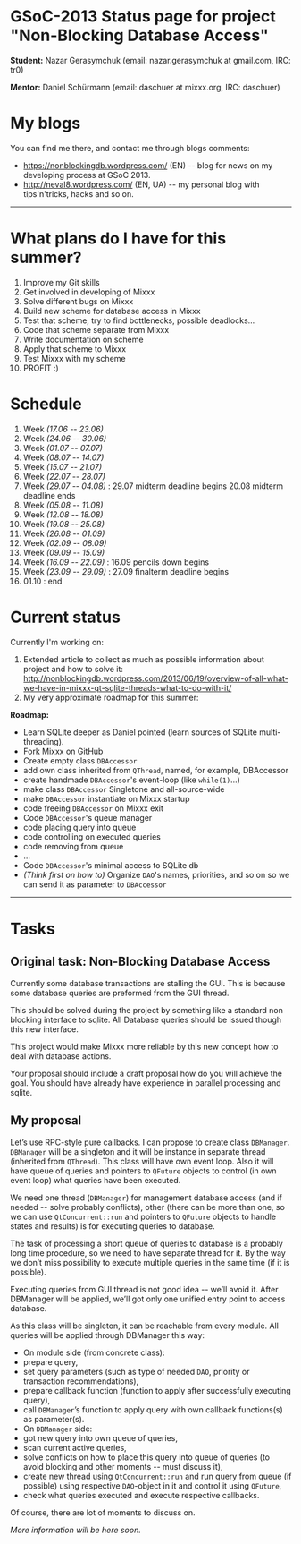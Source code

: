 # GSoC-2013 Status page for project "Non-Blocking Database Access"

**Student:** Nazar Gerasymchuk (email: nazar.gerasymchuk at gmail.com,
IRC: tr0)

**Mentor:** Daniel Schürmann (email: daschuer at mixxx.org, IRC:
daschuer)

# My blogs

You can find me there, and contact me through blogs comments:

  - <https://nonblockingdb.wordpress.com/> (EN) -- blog for news on my
    developing process at GSoC 2013.
  - <http://neval8.wordpress.com/> (EN, UA) -- my personal blog with
    tips'n'tricks, hacks and so on.

-----

# What plans do I have for this summer?

1.  Improve my Git skills
2.  Get involved in developing of Mixxx
3.  Solve different bugs on Mixxx
4.  Build new scheme for database access in Mixxx
5.  Test that scheme, try to find bottlenecks, possible deadlocks...
6.  Code that scheme separate from Mixxx
7.  Write documentation on scheme
8.  Apply that scheme to Mixxx
9.  Test Mixxx with my scheme
10. PROFIT :)

# Schedule

1.  Week *(17.06 -- 23.06)*
2.  Week *(24.06 -- 30.06)*
3.  Week *(01.07 -- 07.07)*
4.  Week *(08.07 -- 14.07)*
5.  Week *(15.07 -- 21.07)*
6.  Week *(22.07 -- 28.07)*
7.  Week *(29.07 -- 04.08)* : 29.07 midterm deadline begins 20.08
    midterm deadline ends
8.  Week *(05.08 -- 11.08)*
9.  Week *(12.08 -- 18.08)*
10. Week *(19.08 -- 25.08)*
11. Week *(26.08 -- 01.09)*
12. Week *(02.09 -- 08.09)*
13. Week *(09.09 -- 15.09)*
14. Week *(16.09 -- 22.09)* : 16.09 pencils down begins
15. Week *(23.09 -- 29.09)* : 27.09 finalterm deadline begins
16. 01.10 : end

# Current status

Currently I'm working on:

1.  Extended article to collect as much as possible information about
    project and how to solve it:
    <http://nonblockingdb.wordpress.com/2013/06/19/overview-of-all-what-we-have-in-mixxx-qt-sqlite-threads-what-to-do-with-it/>
2.  My very approximate roadmap for this summer:

**Roadmap:**

  - Learn SQLite deeper as Daniel pointed (learn sources of SQLite
    multi-threading).
  - Fork Mixxx on GitHub
  - Create empty class `DBAccessor`
  - add own class inherited from `QThread`, named, for example,
    DBAccessor
  - create handmade `DBAccessor`'s event-loop (like `while(1)`...)
  - make class `DBAccessor` Singletone and all-source-wide
  - make `DBAccessor` instantiate on Mixxx startup
  - code freeing `DBAccessor` on Mixxx exit
  - Code `DBAccessor`'s queue manager
  - code placing query into queue
  - code controlling on executed queries
  - code removing from queue 
  - ...
  - Code `DBAccessor`'s minimal access to SQLite db
  - *(Think first on how to)* Organize `DAO`'s names, priorities, and so
    on so we can send it as parameter to `DBAccessor`

-----

# Tasks

## Original task: Non-Blocking Database Access

Currently some database transactions are stalling the GUI. This is
because some database queries are preformed from the GUI thread.

This should be solved during the project by something like a standard
non blocking interface to sqlite. All Database queries should be issued
though this new interface.

This project would make Mixxx more reliable by this new concept how to
deal with database actions.

Your proposal should include a draft proposal how do you will achieve
the goal. You should have already have experience in parallel processing
and sqlite.

## My proposal

Let’s use RPC-style pure callbacks. I can propose to create class
`DBManager`. `DBManager` will be a singleton and it will be instance in
separate thread (inherited from `QThread`). This class will have own
event loop. Also it will have queue of queries and pointers to `QFuture`
objects to control (in own event loop) what queries have been executed.

We need one thread (`DBManager`) for management database access (and if
needed -- solve probably conflicts), other (there can be more than one,
so we can use `QtConcurrent::run` and pointers to `QFuture` objects to
handle states and results) is for executing queries to database.

The task of processing a short queue of queries to database is a
probably long time procedure, so we need to have separate thread for it.
By the way we don’t miss possibility to execute multiple queries in the
same time (if it is possible).

Executing queries from GUI thread is not good idea -- we’ll avoid it.
After DBManager will be applied, we’ll got only one unified entry point
to access database.

As this class will be singleton, it can be reachable from every module.
All queries will be applied through DBManager this way:

  - On module side (from concrete class):
  - prepare query,
  - set query parameters (such as type of needed `DAO`, priority or
    transaction recommendations),
  - prepare callback function (function to apply after successfully
    executing query),
  - call `DBManager`’s function to apply query with own callback
    functions(s) as parameter(s).
  - On `DBManager` side:
  - got new query into own queue of queries,
  - scan current active queries,
  - solve conflicts on how to place this query into queue of queries (to
    avoid blocking and other moments -- must discuss it),
  - create new thread using `QtConcurrent::run` and run query from queue
    (if possible) using respective `DAO`-object in it and control it
    using `QFuture`,
  - check what queries executed and execute respective callbacks. 

Of course, there are lot of moments to discuss on.

*More information will be here soon.*
